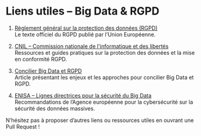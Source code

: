 # Liens utiles – Big Data & RGPD

1. [Règlement général sur la protection des données (RGPD)](https://eur-lex.europa.eu/eli/reg/2016/679/oj)  
   Le texte officiel du RGPD publié par l’Union Européenne.

2. [CNIL – Commission nationale de l'informatique et des libertés](https://www.cnil.fr/fr/rgpd-de-quoi-parle-t-on)  
   Ressources et guides pratiques sur la protection des données et la mise en conformité RGPD.

3. [Concilier Big Data et RGPD](https://ia-data-analytics.fr/datascience/concilier-big-data-rgpd/)  
   Article présentant les enjeux et les approches pour concilier Big Data et RGPD.

4. [ENISA – Lignes directrices pour la sécurité du Big Data](https://www.enisa.europa.eu/publications/big-data-security)  
   Recommandations de l’Agence européenne pour la cybersécurité sur la sécurité des données massives.

N’hésitez pas à proposer d’autres liens ou ressources utiles en ouvrant une Pull Request !
